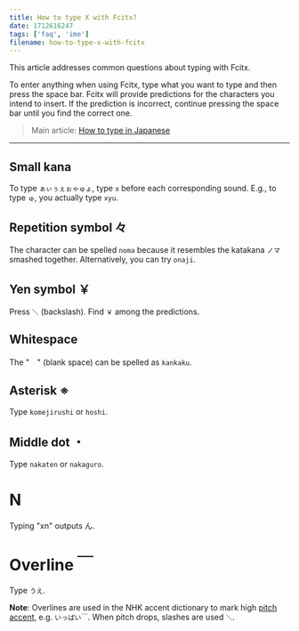 ```yaml
---
title: How to type X with Fcitx?
date: 1712616247
tags: ['faq', 'ime']
filename: how-to-type-x-with-fcitx
---
```


This article addresses common questions about typing with Fcitx.

To enter anything when using Fcitx,
type what you want to type and then press the space bar.
Fcitx will provide predictions for the characters you intend to insert.
If the prediction is incorrect,
continue pressing the space bar until you find the correct one.

> Main article: [How to type in Japanese](how-to-type-in-japanese.html)

****

## Small kana

To type `ぁぃぅぇぉゃゅょ`,
type `x` before each corresponding sound.
E.g., to type `ゅ`, you actually type `xyu`.

## Repetition symbol 々

The character can be spelled `noma`
because it resembles the katakana `ノマ` smashed together.
Alternatively, you can try `onaji`.

## Yen symbol ￥

Press `＼` (backslash). Find `￥` among the predictions.

## Whitespace

The "　" (blank space) can be spelled as `kankaku`.

## Asterisk ※

Type `komejirushi` or `hoshi`.

## Middle dot ・

Type `nakaten` or `nakaguro`.

# N

Typing "xn" outputs ん.

# Overline ￣

Type `うえ`.

**Note**:
Overlines are used in the NHK accent dictionary to mark high
[pitch accent](japanese-pitch-accents.html), e.g. `いっぱい￣`.
When pitch drops, slashes are used `＼`.

